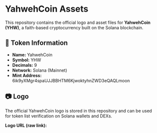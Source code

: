 # YahwehCoin Assets

This repository contains the official logo and asset files for **YahwehCoin (YHW)**, a faith-based cryptocurrency built on the Solana blockchain.  

## 📌 Token Information
- **Name:** YahwehCoin  
- **Symbol:** YHW  
- **Decimals:** 9  
- **Network:** Solana (Mainnet)  
- **Mint Address:**   6ik9yXMgr4spaUJJBBHTM6KjwoktyhnZWD3eQAQLmoon

## 📷 Logo
The official YahwehCoin logo is stored in this repository and can be used for token list verification on Solana wallets and DEXs.  

**Logo URL (raw link):**  
